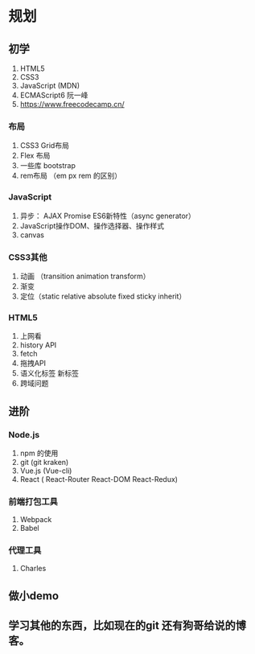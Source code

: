 # 规划

## 初学
1. HTML5
2. CSS3
3. JavaScript (MDN)
4. ECMAScript6 阮一峰
5. https://www.freecodecamp.cn/

### 布局
1. CSS3 Grid布局
2. Flex 布局
3. 一些库 bootstrap
4. rem布局 （em px rem 的区别）

### JavaScript
1. 异步： AJAX Promise ES6新特性（async generator）
2. JavaScript操作DOM、操作选择器、操作样式
3. canvas

### CSS3其他
1. 动画 （transition animation transform）
2. 渐变
3. 定位（static relative absolute fixed sticky inherit）

### HTML5
1. 上网看
2. history API
3. fetch
4. 拖拽API
5. 语义化标签 新标签
6. 跨域问题

## 进阶

### Node.js
1. npm 的使用
2. git (git kraken)
3. Vue.js (Vue-cli)
4. React ( React-Router React-DOM React-Redux)

### 前端打包工具
1. Webpack
3. Babel

### 代理工具
1. Charles

## 做小demo

## 学习其他的东西，比如现在的git 还有狗哥给说的博客。